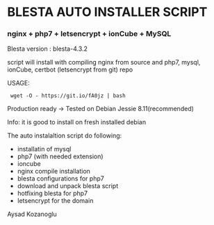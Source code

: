 # BLESTA AUTO INSTALLER SCRIPT
### nginx + php7 + letsencrypt + ionCube + MySQL

Blesta version : blesta-4.3.2

script will install with compiling nginx from source and php7, mysql, ionCube, certbot (letsencrypt from git) repo

USAGE:
```
 wget -O - https://git.io/fA0jz | bash
```

Production ready -> Tested on Debian Jessie 8.11(recommended)

Info: it is good to install on fresh installed debian


The auto instalaltion script do following:
- installatin of mysql
- php7 (with needed extension)
- ioncube
- nginx compile installation
- blesta configurations for php7
- download and unpack blesta script
- hotfixing blesta for php7
- letsencrypt for the domain


Aysad Kozanoglu
